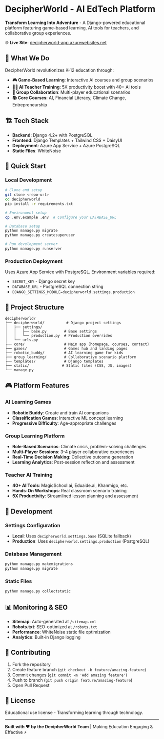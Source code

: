 # DecipherWorld - AI EdTech Platform

**Transform Learning Into Adventure** - A Django-powered educational platform featuring game-based learning, AI tools for teachers, and collaborative group experiences.

🌐 **Live Site**: [decipherworld-app.azurewebsites.net](https://decipherworld-app.azurewebsites.net)

## 🎯 What We Do

DecipherWorld revolutionizes K-12 education through:

- **🎮 Game-Based Learning**: Interactive AI courses and group scenarios
- **👩‍🏫 AI Teacher Training**: 5X productivity boost with 40+ AI tools
- **🤝 Group Collaboration**: Multi-player educational scenarios
- **📚 Core Courses**: AI, Financial Literacy, Climate Change, Entrepreneurship

## 🏗️ Tech Stack

- **Backend**: Django 4.2+ with PostgreSQL
- **Frontend**: Django Templates + Tailwind CSS + DaisyUI
- **Deployment**: Azure App Service + Azure PostgreSQL
- **Static Files**: WhiteNoise

## 🚀 Quick Start

### Local Development

```bash
# Clone and setup
git clone <repo-url>
cd decipherworld
pip install -r requirements.txt

# Environment setup
cp .env.example .env  # Configure your DATABASE_URL

# Database setup
python manage.py migrate
python manage.py createsuperuser

# Run development server
python manage.py runserver
```

### Production Deployment

Uses Azure App Service with PostgreSQL. Environment variables required:
- `SECRET_KEY` - Django secret key
- `DATABASE_URL` - PostgreSQL connection string
- `DJANGO_SETTINGS_MODULE=decipherworld.settings.production`

## 📁 Project Structure

```
decipherworld/
├── decipherworld/          # Django project settings
│   ├── settings/
│   │   ├── base.py        # Base settings
│   │   └── production.py  # Production overrides
│   └── urls.py
├── core/                  # Main app (homepage, courses, contact)
├── games/                 # Games hub and landing pages  
├── robotic_buddy/         # AI learning game for kids
├── group_learning/        # Collaborative scenario platform
├── templates/             # Django templates
├── static/               # Static files (CSS, JS, images)
└── manage.py
```

## 🎮 Platform Features

### AI Learning Games
- **Robotic Buddy**: Create and train AI companions
- **Classification Games**: Interactive ML concept learning
- **Progressive Difficulty**: Age-appropriate challenges

### Group Learning Platform  
- **Role-Based Scenarios**: Climate crisis, problem-solving challenges
- **Multi-Player Sessions**: 3-4 player collaborative experiences
- **Real-Time Decision Making**: Collective outcome generation
- **Learning Analytics**: Post-session reflection and assessment

### Teacher AI Training
- **40+ AI Tools**: MagicSchool.ai, Eduaide.ai, Khanmigo, etc.
- **Hands-On Workshops**: Real classroom scenario training
- **5X Productivity**: Streamlined lesson planning and assessment

## 🔧 Development

### Settings Configuration
- **Local**: Uses `decipherworld.settings.base` (SQLite fallback)
- **Production**: Uses `decipherworld.settings.production` (PostgreSQL)

### Database Management
```bash
python manage.py makemigrations
python manage.py migrate
```

### Static Files
```bash
python manage.py collectstatic
```

## 📊 Monitoring & SEO

- **Sitemap**: Auto-generated at `/sitemap.xml`
- **Robots.txt**: SEO-optimized at `/robots.txt`
- **Performance**: WhiteNoise static file optimization
- **Analytics**: Built-in Django logging

## 🤝 Contributing

1. Fork the repository
2. Create feature branch (`git checkout -b feature/amazing-feature`)
3. Commit changes (`git commit -m 'Add amazing feature'`)
4. Push to branch (`git push origin feature/amazing-feature`)
5. Open Pull Request

## 📝 License

Educational use license - Transforming learning through technology.

---

**Built with ❤️ by the DecipherWorld Team** | Making Education Engaging & Effective ⚡
